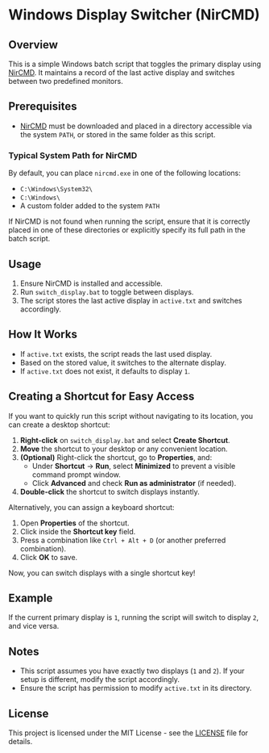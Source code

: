 # Windows Display Switcher (NirCMD)

## Overview
This is a simple Windows batch script that toggles the primary display using [NirCMD](https://www.nirsoft.net/utils/nircmd.html). It maintains a record of the last active display and switches between two predefined monitors.

## Prerequisites
- [NirCMD](https://www.nirsoft.net/utils/nircmd.html) must be downloaded and placed in a directory accessible via the system `PATH`, or stored in the same folder as this script.

### **Typical System Path for NirCMD**
By default, you can place `nircmd.exe` in one of the following locations:
- `C:\Windows\System32\`
- `C:\Windows\`
- A custom folder added to the system `PATH`

If NirCMD is not found when running the script, ensure that it is correctly placed in one of these directories or explicitly specify its full path in the batch script.

## Usage
1. Ensure NirCMD is installed and accessible.
2. Run `switch_display.bat` to toggle between displays.
3. The script stores the last active display in `active.txt` and switches accordingly.

## How It Works
- If `active.txt` exists, the script reads the last used display.
- Based on the stored value, it switches to the alternate display.
- If `active.txt` does not exist, it defaults to display `1`.

## Creating a Shortcut for Easy Access
If you want to quickly run this script without navigating to its location, you can create a desktop shortcut:

1. **Right-click** on `switch_display.bat` and select **Create Shortcut**.
2. **Move** the shortcut to your desktop or any convenient location.
3. **(Optional)** Right-click the shortcut, go to **Properties**, and:
   - Under **Shortcut** → **Run**, select **Minimized** to prevent a visible command prompt window.
   - Click **Advanced** and check **Run as administrator** (if needed).
4. **Double-click** the shortcut to switch displays instantly.

Alternatively, you can assign a keyboard shortcut:
1. Open **Properties** of the shortcut.
2. Click inside the **Shortcut key** field.
3. Press a combination like `Ctrl + Alt + D` (or another preferred combination).
4. Click **OK** to save.

Now, you can switch displays with a single shortcut key!

## Example
If the current primary display is `1`, running the script will switch to display `2`, and vice versa.

## Notes
- This script assumes you have exactly two displays (`1` and `2`). If your setup is different, modify the script accordingly.
- Ensure the script has permission to modify `active.txt` in its directory.

## License
This project is licensed under the MIT License - see the [LICENSE](LICENSE) file for details.
